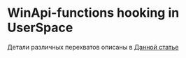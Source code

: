 <h1>WinApi-functions hooking in UserSpace</h1>
Детали различных перехватов описаны в <a href="http://jbremer.org/x86-api-hooking-demystified/">Данной статье</a>
